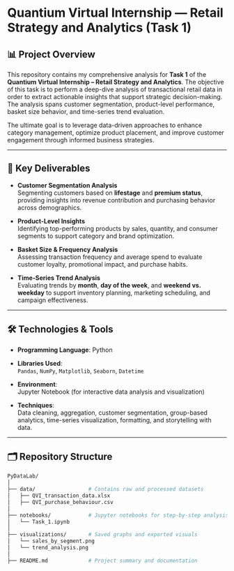 # Quantium Virtual Internship — Retail Strategy and Analytics (Task 1)

## 📊 Project Overview

This repository contains my comprehensive analysis for **Task 1** of the **Quantium Virtual Internship – Retail Strategy and Analytics**. The objective of this task is to perform a deep-dive analysis of transactional retail data in order to extract actionable insights that support strategic decision-making. The analysis spans customer segmentation, product-level performance, basket size behavior, and time-series trend evaluation.

The ultimate goal is to leverage data-driven approaches to enhance category management, optimize product placement, and improve customer engagement through informed business strategies.

---

## 🎯 Key Deliverables

- **Customer Segmentation Analysis**  
  Segmenting customers based on **lifestage** and **premium status**, providing insights into revenue contribution and purchasing behavior across demographics.

- **Product-Level Insights**  
  Identifying top-performing products by sales, quantity, and consumer segments to support category and brand optimization.

- **Basket Size & Frequency Analysis**  
  Assessing transaction frequency and average spend to evaluate customer loyalty, promotional impact, and purchase habits.

- **Time-Series Trend Analysis**  
  Evaluating trends by **month**, **day of the week**, and **weekend vs. weekday** to support inventory planning, marketing scheduling, and campaign effectiveness.

---

## 🛠 Technologies & Tools

- **Programming Language**: Python  
- **Libraries Used**:  
  `Pandas`, `NumPy`, `Matplotlib`, `Seaborn`, `Datetime`

- **Environment**:  
  Jupyter Notebook (for interactive data analysis and visualization)

- **Techniques**:  
  Data cleaning, aggregation, customer segmentation, group-based analytics, time-series visualization, formatting, and storytelling with data.

---

## 🗂 Repository Structure

```bash
PyDataLab/
│
├── data/                 # Contains raw and processed datasets
│   ├── QVI_transaction_data.xlsx
│   ├── QVI_purchase_behaviour.csv
│
├── notebooks/            # Jupyter notebooks for step-by-step analysis
│   └── Task_1.ipynb
│
├── visualizations/       # Saved graphs and exported visuals
│   └── sales_by_segment.png
│   └── trend_analysis.png
│
├── README.md             # Project summary and documentation
